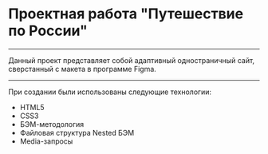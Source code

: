 # Проектная работа "Путешествие по России"
______________________________________
Данный проект представляет собой адаптивный одностраничный сайт, 
сверстанный с макета в программе Figma.
______________________________________
При создании были использованы следующие технологии:
* HTML5
* CSS3
* БЭМ-методология
* Файловая структура Nested БЭМ 
* Media-запросы
